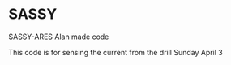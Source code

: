 # SASSY
SASSY-ARES Alan made code

This code is for sensing the current from the drill
Sunday April 3
